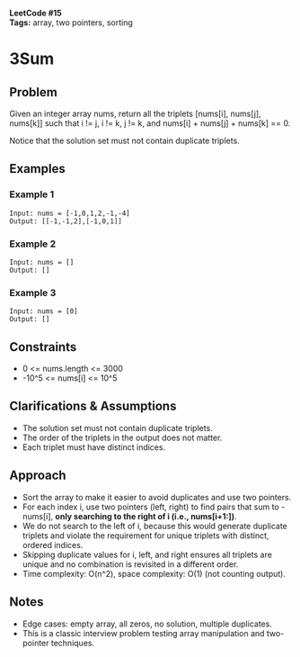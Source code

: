 **LeetCode #15**  
**Tags:** array, two pointers, sorting

# 3Sum

## Problem
Given an integer array nums, return all the triplets [nums[i], nums[j], nums[k]] such that i != j, i != k, j != k, and nums[i] + nums[j] + nums[k] == 0.

Notice that the solution set must not contain duplicate triplets.

## Examples

### Example 1
```
Input: nums = [-1,0,1,2,-1,-4]
Output: [[-1,-1,2],[-1,0,1]]
```

### Example 2
```
Input: nums = []
Output: []
```

### Example 3
```
Input: nums = [0]
Output: []
```

## Constraints
- 0 <= nums.length <= 3000
- -10^5 <= nums[i] <= 10^5

## Clarifications & Assumptions
- The solution set must not contain duplicate triplets.
- The order of the triplets in the output does not matter.
- Each triplet must have distinct indices.

## Approach
- Sort the array to make it easier to avoid duplicates and use two pointers.
- For each index i, use two pointers (left, right) to find pairs that sum to -nums[i], **only searching to the right of i (i.e., nums[i+1:])**.
- We do not search to the left of i, because this would generate duplicate triplets and violate the requirement for unique triplets with distinct, ordered indices.
- Skipping duplicate values for i, left, and right ensures all triplets are unique and no combination is revisited in a different order.
- Time complexity: O(n^2), space complexity: O(1) (not counting output).

## Notes
- Edge cases: empty array, all zeros, no solution, multiple duplicates.
- This is a classic interview problem testing array manipulation and two-pointer techniques. 